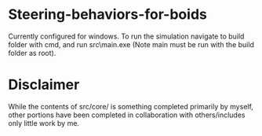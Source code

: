 # Steering-behaviors-for-boids
Currently configured for windows. To run the simulation navigate to build folder with cmd, and run src\main.exe
(Note main must be run with the build folder as root).

# Disclaimer
While the contents of src/core/ is something completed primarily by myself, other portions have been completed in collaboration with others/includes only little work by me.

